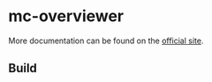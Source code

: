 # mc-overviewer

More documentation can be found on the [official site](https://docs.overviewer.org/en/latest/building/#linux).

## Build

